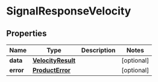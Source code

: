 

# SignalResponseVelocity


## Properties

| Name | Type | Description | Notes |
|------------ | ------------- | ------------- | -------------|
|**data** | [**VelocityResult**](VelocityResult.md) |  |  [optional] |
|**error** | [**ProductError**](ProductError.md) |  |  [optional] |



